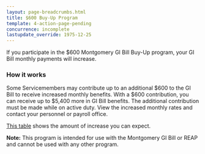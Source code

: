 ```yaml
---
layout: page-breadcrumbs.html
title: $600 Buy-Up Program
template: 4-action-page-pending
concurrence: incomplete
lastupdate_override: 1975-12-25
---
```


<div class="va-introtext">

If you participate in the $600 Montgomery GI Bill Buy-Up program, your GI Bill monthly payments will increase.

</div>

### How it works

Some Servicemembers may contribute up to an additional $600 to the GI Bill to receive increased monthly benefits. With a $600 contribution, you can receive up to $5,400 more in GI Bill benefits. The additional contribution must be made while on active duty. View the increased monthly rates and contact your personnel or payroll office.

[This table](http://www.benefits.va.gov/gibill/resources/benefits_resources/rates/600_buyup.asp) shows the amount of increase you can expect.

**Note:** This program is intended for use with the Montgomery GI Bill or REAP and cannot be used with any other program.
